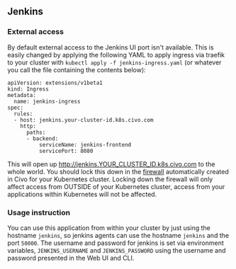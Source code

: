 ## Jenkins

### External access

By default external access to the Jenkins UI port isn't available. This is easily changed by applying the following YAML to apply ingress via traefik to your cluster with `kubectl apply -f jenkins-ingress.yaml` (or whatever you call the file containing the contents below):

```
apiVersion: extensions/v1beta1
kind: Ingress
metadata:
  name: jenkins-ingress
spec:
  rules:
  - host: jenkins.your-cluster-id.k8s.civo.com
    http:
      paths:
      - backend:
          serviceName: jenkins-frontend
          servicePort: 8080
```

This will open up http://jenkins.YOUR_CLUSTER_ID.k8s.civo.com to the whole world. You should lock this down in the [firewall](https://www.civo.com/account/firewalls) automatically created in Civo for your Kubernetes cluster. Locking down the firewall will only affect access from OUTSIDE of your Kubernetes cluster, access from your applications within Kubernetes will not be affected.

### Usage instruction

You can use this application from within your cluster by just using the hostname `jenkins`, so jenkins agents can use the hostname `jenkins` and the port `50000`. The username and password for jenkins is set via environment variables, `JENKINS_USERNAME` and `JENKINS_PASSWORD` using the username and password presented in the Web UI and CLI.
